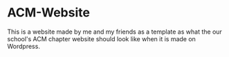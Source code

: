 # ACM-Website
This is a website made by me and my friends as a template as what the our school's ACM chapter website should look like when it is made on Wordpress.
